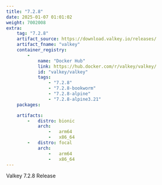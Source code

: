 ```yaml
---
title: "7.2.8"
date: 2025-01-07 01:01:02
weight: 7002008
extra:
    tag: "7.2.8"
    artifact_source: https://download.valkey.io/releases/
    artifact_fname: "valkey"
    container_registry:
        -
            name: "Docker Hub"
            link: https://hub.docker.com/r/valkey/valkey/
            id: "valkey/valkey"
            tags:
                - "7.2.8"
                - "7.2.8-bookworm"
                - "7.2.8-alpine"
                - "7.2.8-alpine3.21"
    packages:

    artifacts:
        -   distro: bionic
            arch: 
                -   arm64
                -   x86_64
        -   distro: focal
            arch:
                -   arm64
                -   x86_64
---
```


Valkey 7.2.8 Release
